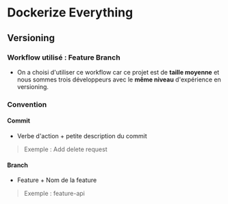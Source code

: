 # Dockerize Everything

## Versioning

### Workflow utilisé : Feature Branch

* On a choisi d'utiliser ce workflow car ce projet est de **taille moyenne** et nous sommes trois développeurs avec le **même niveau** d'expérience en versioning.

### Convention

#### Commit
* Verbe d'action + petite description du commit
> Exemple : Add delete request

#### Branch
* Feature + Nom de la feature
> Exemple : feature-api

